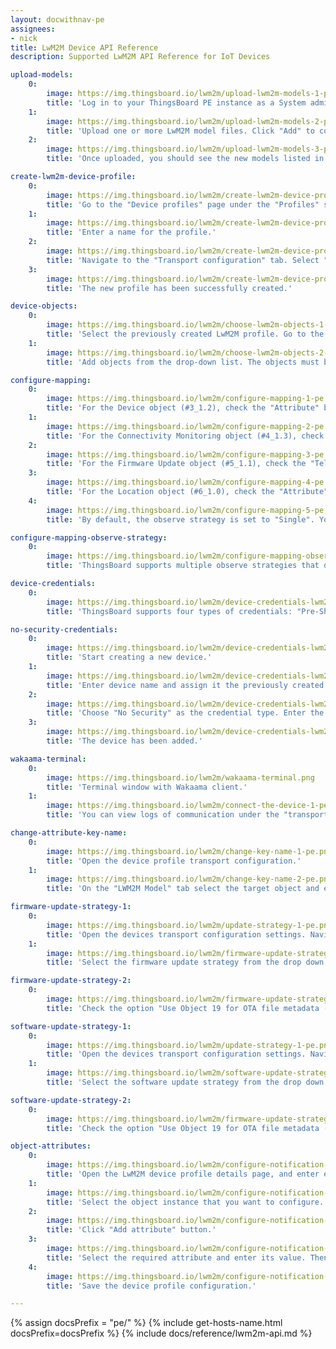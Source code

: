 ```yaml
---
layout: docwithnav-pe
assignees:
- nick
title: LwM2M Device API Reference
description: Supported LwM2M API Reference for IoT Devices

upload-models:
    0:
        image: https://img.thingsboard.io/lwm2m/upload-lwm2m-models-1-pe.png
        title: 'Log in to your ThingsBoard PE instance as a System administrator. Navigate to the "Resources library" page under the "Resources" section. Click the "+" (Add resource) button in the top-right corner of the window.'
    1:
        image: https://img.thingsboard.io/lwm2m/upload-lwm2m-models-2-pe.png
        title: 'Upload one or more LwM2M model files. Click "Add" to complete the upload.'
    2:
        image: https://img.thingsboard.io/lwm2m/upload-lwm2m-models-3-pe.png
        title: 'Once uploaded, you should see the new models listed in the Resources library.'

create-lwm2m-device-profile:
    0:
        image: https://img.thingsboard.io/lwm2m/create-lwm2m-device-profile-1-pe.png
        title: 'Go to the "Device profiles" page under the "Profiles" section. Click the "+" (Add device profile) button in the top-right corner of the window, and in the pop-up menu, select "Create new device profile".'
    1:
        image: https://img.thingsboard.io/lwm2m/create-lwm2m-device-profile-2-pe.png
        title: 'Enter a name for the profile.'
    2:
        image: https://img.thingsboard.io/lwm2m/create-lwm2m-device-profile-3-pe.png
        title: 'Navigate to the "Transport configuration" tab. Select "LWM2M" as the transport type from the dropdown menu. Then, click "Add" to create the device profile.'
    3:
        image: https://img.thingsboard.io/lwm2m/create-lwm2m-device-profile-4-pe.png
        title: 'The new profile has been successfully created.'

device-objects:
    0:
        image: https://img.thingsboard.io/lwm2m/choose-lwm2m-objects-1-pe.png
        title: 'Select the previously created LwM2M profile. Go to the "Transport configuration" tab. Click the "Edit" button.'
    1:
        image: https://img.thingsboard.io/lwm2m/choose-lwm2m-objects-2-pe.png
        title: 'Add objects from the drop-down list. The objects must be preloaded into the Resource library beforehand.'

configure-mapping:
    0:
        image: https://img.thingsboard.io/lwm2m/configure-mapping-1-pe.png
        title: 'For the Device object (#3_1.2), check the "Attribute" box for resource #0 (Manufacturer), resource #1 (Model Number) and resource #2 (Serial Number) so that the server can track these values, receive updates, and store them as attributes in ThingsBoard.'
    1:
        image: https://img.thingsboard.io/lwm2m/configure-mapping-2-pe.png
        title: 'For the Connectivity Monitoring object (#4_1.3), check the "Telemetry" and/or "Observe" boxes for resource #2 (Radio Signal Strength) and resource #3 (Link Quality) so that the server can track these values, receive updates, and store them as telemetry in ThingsBoard.'
    2:
        image: https://img.thingsboard.io/lwm2m/configure-mapping-3-pe.png
        title: 'For the Firmware Update object (#5_1.1), check the "Telemetry" and/or "Observe" boxes for resource #3 (State) and resource #5 (Update Result) so that the server can track these values, receive updates, and store them as telemetry in ThingsBoard.'
    3:
        image: https://img.thingsboard.io/lwm2m/configure-mapping-4-pe.png
        title: 'For the Location object (#6_1.0), check the "Attribute" box for resource #0 (Latitude) and resource #1 (Longitude) so that the server can track these values, receive updates, and store them as attributes in ThingsBoard.'
    4:
        image: https://img.thingsboard.io/lwm2m/configure-mapping-5-pe.png
        title: 'By default, the observe strategy is set to "Single". You can switch to "Composite all" or "Composite by object" to reduce traffic or to group resources more efficiently. Then, save changes.'

configure-mapping-observe-strategy:
    0:
        image: https://img.thingsboard.io/lwm2m/configure-mapping-observe-strategy-1-pe.png
        title: 'ThingsBoard supports multiple observe strategies that define how LwM2M resources are grouped and monitored.'

device-credentials:
    0:
        image: https://img.thingsboard.io/lwm2m/device-credentials-lwm2m-1-pe.png
        title: 'ThingsBoard supports four types of credentials: "Pre-Shared Key (PSK)", "Raw Public Key (RPK)", "X.509 Certificate" and "No Security".'

no-security-credentials:
    0:
        image: https://img.thingsboard.io/lwm2m/device-credentials-lwm2m-2-pe.png
        title: 'Start creating a new device.'
    1:
        image: https://img.thingsboard.io/lwm2m/device-credentials-lwm2m-3-pe.png
        title: 'Enter device name and assign it the previously created LwM2M device profile. Then, go to the "Credentials" tab.'
    2:
        image: https://img.thingsboard.io/lwm2m/device-credentials-lwm2m-4-pe.png
        title: 'Choose "No Security" as the credential type. Enter the Endpoint Client Name — this will be used to identify the device on the network. Click "Add".'
    3:
        image: https://img.thingsboard.io/lwm2m/device-credentials-lwm2m-5-pe.png
        title: 'The device has been added.'

wakaama-terminal:
    0:
        image: https://img.thingsboard.io/lwm2m/wakaama-terminal.png
        title: 'Terminal window with Wakaama client.'
    1:
        image: https://img.thingsboard.io/lwm2m/connect-the-device-1-pe.png
        title: 'You can view logs of communication under the "transportLog" event of the "Latest telemetry" tab.'

change-attribute-key-name:
    0:
        image: https://img.thingsboard.io/lwm2m/change-key-name-1-pe.png
        title: 'Open the device profile transport configuration.'
    1:
        image: https://img.thingsboard.io/lwm2m/change-key-name-2-pe.png
        title: 'On the "LWM2M Model" tab select the target object and expand the "Attributes" list. Tick the "Attribute" checkbox on the desired attribute and input the custom name for the key. Then, save changes.'

firmware-update-strategy-1:
    0:
        image: https://img.thingsboard.io/lwm2m/update-strategy-1-pe.png
        title: 'Open the devices transport configuration settings. Navigate to the "Other settings" of the "Transport configuration" tab, and enter edit mode.'
    1:
        image: https://img.thingsboard.io/lwm2m/firmware-update-strategy-1-pe.png
        title: 'Select the firmware update strategy from the drop down menu. Then, save changes.'

firmware-update-strategy-2:
    0:
        image: https://img.thingsboard.io/lwm2m/firmware-update-strategy-2-pe.png
        title: 'Check the option "Use Object 19 for OTA file metadata (checksum, size, version, name)". Then, save changes.'

software-update-strategy-1:
    0:
        image: https://img.thingsboard.io/lwm2m/update-strategy-1-pe.png
        title: 'Open the devices transport configuration settings. Navigate to the "Other settings" of the "Transport configuration" tab, and enter edit mode.'
    1:
        image: https://img.thingsboard.io/lwm2m/software-update-strategy-1-pe.png
        title: 'Select the software update strategy from the drop down menu. Then, save changes.'

software-update-strategy-2:
    0:
        image: https://img.thingsboard.io/lwm2m/firmware-update-strategy-2-pe.png
        title: 'Check the option "Use Object 19 for OTA file metadata (checksum, size, version, name)". Then, save changes.'

object-attributes:
    0:
        image: https://img.thingsboard.io/lwm2m/configure-notification-attributes-1-pe.png
        title: 'Open the LwM2M device profile details page, and enter edit mode.'
    1:
        image: https://img.thingsboard.io/lwm2m/configure-notification-attributes-2-pe.png
        title: 'Select the object instance that you want to configure. Tick in the "Attribute" and "Observe" checkbox, and click "+" icon button to add the attribute.'
    2:
        image: https://img.thingsboard.io/lwm2m/configure-notification-attributes-3-pe.png
        title: 'Click "Add attribute" button.'
    3:
        image: https://img.thingsboard.io/lwm2m/configure-notification-attributes-4-pe.png
        title: 'Select the required attribute and enter its value. Then, click "Save".'
    4:
        image: https://img.thingsboard.io/lwm2m/configure-notification-attributes-5-pe.png
        title: 'Save the device profile configuration.'

---
```


{% assign docsPrefix = "pe/" %}
{% include get-hosts-name.html docsPrefix=docsPrefix %}
{% include docs/reference/lwm2m-api.md %}